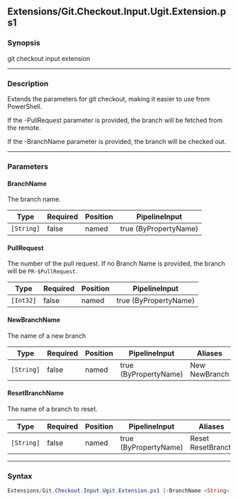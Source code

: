 Extensions/Git.Checkout.Input.Ugit.Extension.ps1
------------------------------------------------

### Synopsis
git checkout input extension

---

### Description

Extends the parameters for git checkout, making it easier to use from PowerShell.

If the -PullRequest parameter is provided, the branch will be fetched from the remote.

If the -BranchName parameter is provided, the branch will be checked out.

---

### Parameters
#### **BranchName**
The branch name.

|Type      |Required|Position|PipelineInput        |
|----------|--------|--------|---------------------|
|`[String]`|false   |named   |true (ByPropertyName)|

#### **PullRequest**
The number of the pull request.
If no Branch Name is provided, the branch will be `PR-$PullRequest`.

|Type     |Required|Position|PipelineInput        |
|---------|--------|--------|---------------------|
|`[Int32]`|false   |named   |true (ByPropertyName)|

#### **NewBranchName**
The name of a new branch

|Type      |Required|Position|PipelineInput        |Aliases          |
|----------|--------|--------|---------------------|-----------------|
|`[String]`|false   |named   |true (ByPropertyName)|New<br/>NewBranch|

#### **ResetBranchName**
The name of a branch to reset.

|Type      |Required|Position|PipelineInput        |Aliases              |
|----------|--------|--------|---------------------|---------------------|
|`[String]`|false   |named   |true (ByPropertyName)|Reset<br/>ResetBranch|

---

### Syntax
```PowerShell
Extensions/Git.Checkout.Input.Ugit.Extension.ps1 [-BranchName <String>] [-PullRequest <Int32>] [-NewBranchName <String>] [-ResetBranchName <String>] [<CommonParameters>]
```
